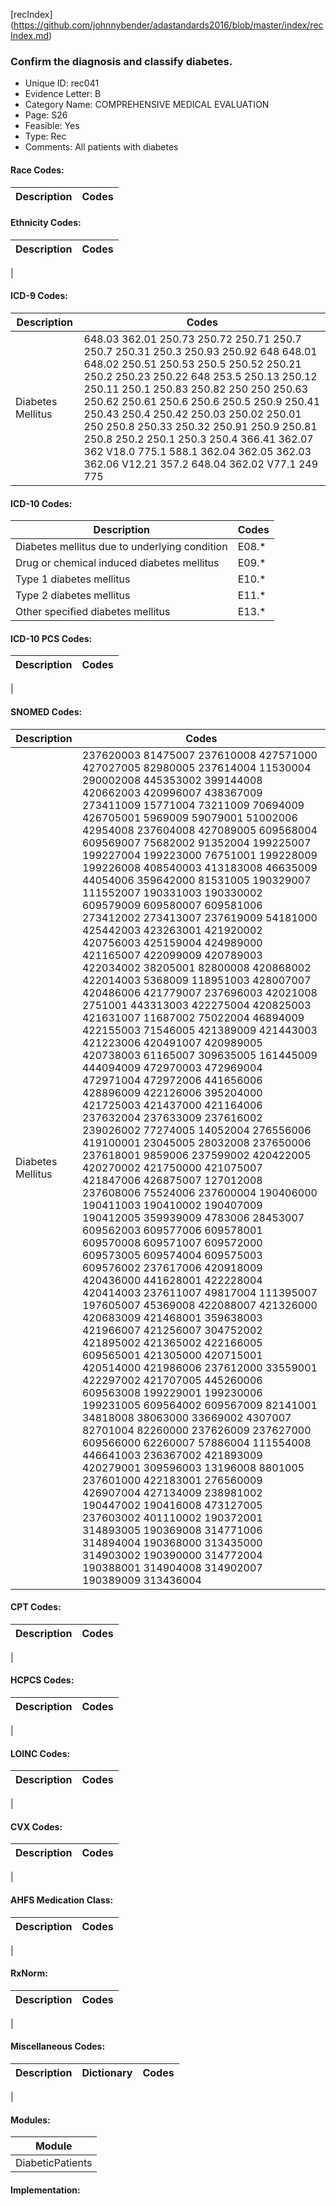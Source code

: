 [recIndex] (https://github.com/johnnybender/adastandards2016/blob/master/index/recIndex.md)

### **Confirm the diagnosis and classify diabetes.**
* Unique ID: rec041
* Evidence Letter: B
* Category Name: COMPREHENSIVE MEDICAL EVALUATION
* Page: S26
* Feasible: Yes
* Type: Rec
* Comments: All patients with diabetes

#### Race Codes:

Description | Codes
----------- | -----


#### Ethnicity Codes:

Description | Codes
----------- | -----
|

#### ICD-9 Codes:

Description | Codes
----------- | -----
Diabetes Mellitus | 648.03    362.01    250.73    250.72    250.71    250.7    250.7    250.31    250.3    250.93    250.92    648    648.01    648.02    250.51    250.53    250.5    250.52    250.21    250.2    250.23    250.22    648    253.5    250.13    250.12    250.11    250.1    250.83    250.82    250    250    250.63    250.62    250.61    250.6    250.6    250.5    250.9    250.41    250.43    250.4    250.42    250.03    250.02    250.01    250    250.8    250.33    250.32    250.91    250.9    250.81    250.8    250.2    250.1    250.3    250.4    366.41    362.07    362    V18.0    775.1    588.1    362.04    362.05    362.03    362.06    V12.21    357.2    648.04    362.02    V77.1    249    775

#### ICD-10 Codes:

Description | Codes
----------- | -----
Diabetes mellitus due to underlying condition | E08.*
Drug or chemical induced diabetes mellitus | E09.*
Type 1 diabetes mellitus | E10.*
Type 2 diabetes mellitus | E11.*
Other specified diabetes mellitus| E13.*
#### ICD-10 PCS Codes:

Description | Codes
----------- | -----
|

#### SNOMED Codes:

Description | Codes
----------- | -----
Diabetes Mellitus  |  237620003	81475007	237610008	427571000	427027005	82980005	237614004	11530004	290002008	445353002	399144008	420662003	420996007	438367009	273411009	15771004	73211009	70694009	426705001	5969009	59079001	51002006	42954008	237604008	427089005	609568004	609569007	75682002	91352004	199225007	199227004	199223000	76751001	199228009	199226008	408540003	413183008	46635009	44054006	359642000	81531005	190329007	111552007	190331003	190330002	609579009	609580007	609581006	273412002	273413007	237619009	54181000	425442003	423263001	421920002	420756003	425159004	424989000	421165007	422099009	420789003	422034002	38205001	82800008	420868002	422014003	5368009	118951003	428007007	420486006	421779007	237696003	42021008	2751001	443313003	422275004	420825003	421631007	11687002	75022004	46894009	422155003	71546005	421389009	421443003	421223006	420491007	420989005	420738003	61165007	309635005	161445009	444094009	472970003	472969004	472971004	472972006	441656006	428896009	422126006	395204000	421725003	421437000	421164006	237632004	237633009	237616002	239026002	77274005	14052004	276556006	419100001	23045005	28032008	237650006	237618001	9859006	237599002	420422005	420270002	421750000	421075007	421847006	426875007	127012008	237608006	75524006	237600004	190406000	190411003	190410002	190407009	190412005	359939009	4783006	28453007	609562003	609577006	609578001	609570008	609571007	609572000	609573005	609574004	609575003	609576002	237617006	420918009	420436000	441628001	422228004	420414003	237611007	49817004	111395007	197605007	45369008	422088007	421326000	420683009	421468001	359638003	421966007	421256007	304752002	421895002	421365002	422166005	609565001	421305000	420715001	420514000	421986006	237612000	33559001	422297002	421707005	445260006	609563008	199229001	199230006	199231005	609564002	609567009	82141001	34818008	38063000	33669002	4307007	82701004	82260000	237626009	237627000	609566000	62260007	57886004	111554008	446641003	236367002	421893009	420279001	309596003	13196008	8801005	237601000	422183001	276560009	426907004	427134009	238981002	190447002	190416008	473127005	237603002	401110002	190372001	314893005	190369008	314771006	314894004	190368000	313435000	314903002	190390000	314772004	190388001	314904008	314902007	190389009	313436004

#### CPT Codes:

Description | Codes
----------- | -----
|

#### HCPCS Codes:

Description | Codes
----------- | -----
|

#### LOINC Codes:

Description | Codes
----------- | -----
|

#### CVX Codes:

Description | Codes
----------- | -----
|

#### AHFS Medication Class:

Description | Codes
----------- | -----
|

#### RxNorm:

Description | Codes
----------- | -----
|

#### Miscellaneous Codes:

Description | Dictionary | Codes
----------- | ---------- | -----
|

#### Modules:

Module |
------ |
DiabeticPatients| 

#### Implementation:
